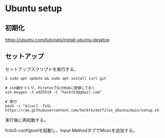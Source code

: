 # Ubuntu setup

## 初期化

https://ubuntu.com/tutorials/install-ubuntu-desktop

## セットアップ

セットアップスクリプトを実行する。

```
$ sudo apt update && sudo apt install curl git

# ssh鍵をつくり、FirefoxでGitHubに登録しておく
ssh-keygen -t ed25519 -C "hacktk3@gmail.com"

# 実行
bash -c "$(curl -fsSL https://raw.githubusercontent.com/hacktk/dotfiles_ubuntu/main/setup.sh)"
```

実行後に再起動する。

fcitx5-configtoolを起動し、Input MethodタブでMozcを追加する。
